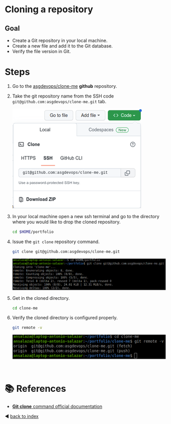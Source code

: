 # Cloning a repository

## Goal 
- Create a Git repository in your local machine.
- Create a new file and add it to the Git database.
- Verify the file version in Git.

#  Steps

1. Go to the [asgdevops/clone-me](https://github.com/asgdevops/clone-me) **github** repository.

2. Take the git repository name from the SSH code `git@github.com:asgdevops/clone-me.git` tab.

    ![clone](../images/git_clone_01.png)

3. In your local machine open a new ssh terminal and go to the directory where you would like to drop the cloned repository.


    ```bash
    cd $HOME/portfolio
    ```

4. Issue the `git clone` repository command.

    ```bash
    git clone git@github.com:asgdevops/clone-me.git
    ```
    
    ![clone](../images/git_clone_02.png)

5. Get in the cloned directory.

    ```bash
    cd clone-me
    ```

6. Verify the cloned directory is configured properly.

    ```bash
    git remote -v
    ```

    ![clone](../images/git_clone_03.png)

<br/>

# :books: References
- [**Git clone** command official documentation](https://git-scm.com/docs/git-clone)

:arrow_backward: [back to index](../README.md#00-toc)